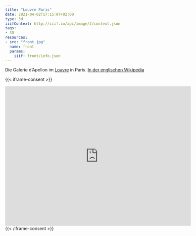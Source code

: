 ```yaml
---
title: "Louvre Paris"
date: 2021-04-02T17:15:07+02:00
type: 3d
iiifContext: http://iiif.io/api/image/2/context.json
tags:
- 3D
resources:
- src: "front.jpg"
  name: front
  params:
    iiif: front/info.json
---
```



Die Galerie d’Apollon im [Louvre](https://de.wikipedia.org/wiki/Louvre) in Paris. [In der englischen Wikipedia](https://en.wikipedia.org/wiki/Galerie_d'Apollon)
<!--more-->

{{< iframe-consent >}}
<iframe src="https://www.google.com/maps/embed?pb=!4v1617532026652!6m8!1m7!1sCAoSLEFGMVFpcE5Mak1lTXhPRWVNUFZTbXdMempvUEhXSWdzT0F3NEJBNFJubGV1!2m2!1d48.8598918!2d2.3368344!3f196.88578493417293!4f5.532311548908666!5f0.7820865974627469" width="600" height="450" style="border:0;" allowfullscreen="" loading="lazy"></iframe>
{{< /iframe-consent >}}
